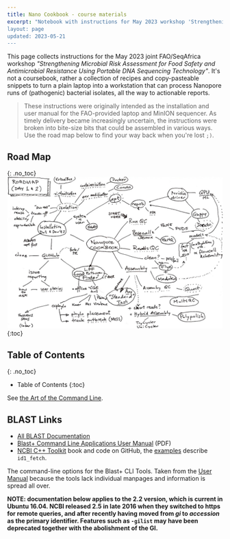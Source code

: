 ```yaml
---
title: Nano Cookbook - course materials
excerpt: "Notebook with instructions for May 2023 workshop 'Strengthening Microbial Risk Assessment for Food Safety and Antimicrobial Resistance Using Portable DNA Sequencing Technology'
layout: page
updated: 2023-05-21
---
```


This page collects instructions for the May 2023 joint FAO/SeqAfrica workshop _"Strengthening Microbial Risk Assessment for Food Safety and Antimicrobial Resistance Using Portable DNA Sequencing Technology"_.  It's not a coursebook, rather a collection of recipes and copy-pasteable snippets to turn a plain laptop into a workstation that can process Nanopore runs of (pathogenic) bacterial isolates, all the way to actionable reports.

> These instructions were originally intended as the installation and user manual for the FAO-provided laptop and MinION sequencer.
> As timely delivery became increasingly uncertain, the instructions were broken into bite-size bits that could be assembled in various ways.
> Use the road map below to find your way back when you're lost `;)`.

## Road Map

{: .no_toc}
![course road map](assets/NanoCourseRoadmap1.jpg)
{:toc}

## Table of Contents

{: .no_toc}
* Table of Contents
{:toc}

See [the Art of the Command Line](https://github.com/jlevy/the-art-of-command-line).

## BLAST Links

* [All BLAST Documentation](http://blast.ncbi.nlm.nih.gov/Blast.cgi?CMD=Web&PAGE_TYPE=BlastDocs)
* [Blast+ Command Line Applications User Manual](http://www.ncbi.nlm.nih.gov/books/NBK1763/) (PDF)
* [NCBI C++ Toolkit](http://ncbi.github.io/cxx-toolkit/) book and code on GitHub, the [examples](http://ncbi.github.io/cxx-toolkit/pages/ch_demo) describe `id1_fetch`.

The command-line options for the Blast+ CLI Tools.  Taken from the [User Manual](http://www.ncbi.nlm.nih.gov/books/NBK1763/)
because the tools lack individual manpages and information is spread all over.

**NOTE: documentation below applies to the 2.2 version, which is current in Ubuntu 16.04.  NCBI released 2.5 in late 2016 when they switched to https for remote queries, and after recently having moved from _gi_ to _accession_ as the primary identifier.  Features such as `-gilist` may have been deprecated together with the abolishment of the GI.**

